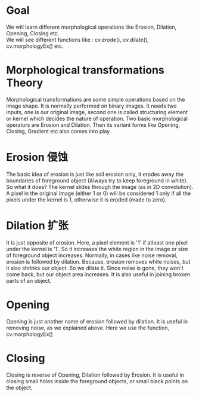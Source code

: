 # Goal   
We will learn different morphological operations like Erosion, Dilation, Opening, Closing etc.     
We will see different functions like : cv.erode(), cv.dilate(), cv.morphologyEx() etc.    

# Morphological transformations Theory        
Morphological transformations are some simple operations based on the image shape. It is normally performed on binary images. 
It needs two inputs, one is our original image, second one is called structuring element or kernel which decides the nature of 
operation. Two basic morphological operators are Erosion and Dilation. Then its variant forms like Opening, Closing, 
Gradient etc also comes into play.     

# Erosion 侵蚀         
The basic idea of erosion is just like soil erosion only, it erodes away the boundaries of foreground object (Always try to keep foreground in white). So what it does? The kernel slides through the image (as in 2D convolution). A pixel in the original image (either 1 or 0) will be considered 1 only if all the pixels under the kernel is 1, otherwise it is eroded (made to zero).    

# Dilation 扩张       
It is just opposite of erosion. Here, a pixel element is '1' if atleast one pixel under the kernel is '1'. So it increases the white region in the image or size of foreground object increases. Normally, in cases like noise removal, erosion is followed by dilation. Because, erosion removes white noises, but it also shrinks our object. So we dilate it. Since noise is gone, they won't come back, but our object area increases. It is also useful in joining broken parts of an object.     

# Opening      
Opening is just another name of erosion followed by dilation. It is useful in removing noise, as we explained above. Here we use the function, cv.morphologyEx()      

# Closing     
Closing is reverse of Opening, Dilation followed by Erosion. It is useful in closing small holes inside the foreground objects, or small black points on the object.     

# 
